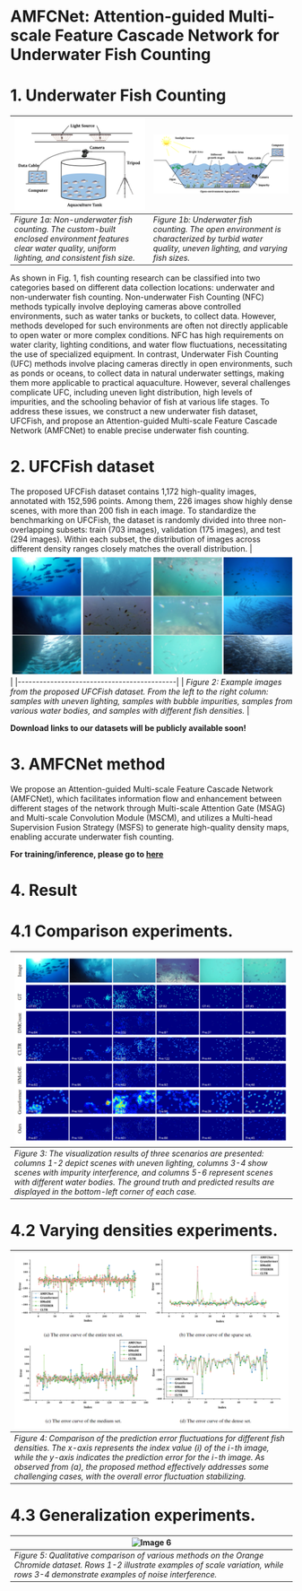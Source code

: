 # AMFCNet: Attention-guided Multi-scale Feature Cascade Network for Underwater Fish Counting
# 1. Underwater Fish Counting
| ![Image 1](https://github.com/hanyu729/AMFCNet/raw/main/Figs/fig1a.png) | ![Image 2](https://github.com/hanyu729/AMFCNet/raw/main/Figs/fig1b.png) |
|--------------------------------------------|--------------------------------------------|
| *Figure 1a: Non-underwater fish counting. The custom-built enclosed environment features clear water quality, uniform lighting, and consistent fish size.*        | *Figure 1b: Underwater fish counting. The open environment is characterized by turbid water quality, uneven lighting, and varying fish sizes.*  |

As shown in Fig. 1, fish counting research can be classified into two categories based on different data collection locations: underwater and non-underwater fish counting. Non-underwater Fish Counting (NFC) methods typically involve deploying cameras above controlled environments, such as water tanks or buckets, to collect data. However, methods developed for such environments are often not directly applicable to open water or more complex conditions. NFC has high requirements on water clarity, lighting conditions, and water flow fluctuations, necessitating the use of specialized equipment. 
In contrast, Underwater Fish Counting (UFC) methods involve placing cameras directly in open environments, such as ponds or oceans, to collect data in natural underwater settings, making them more applicable to practical aquaculture. However, several challenges complicate UFC, including uneven light distribution, high levels of impurities, and the schooling behavior of fish at various life stages. To address these issues, we construct a new underwater fish dataset, UFCFish, and propose an Attention-guided Multi-scale Feature Cascade Network (AMFCNet) to enable precise underwater fish counting.

# 2. UFCFish dataset
The proposed UFCFish dataset contains 1,172 high-quality images, annotated with 152,596 points. Among them, 226 images show highly dense scenes, with more than 200 fish in each image. To standardize the benchmarking on UFCFish, the dataset is randomly divided into three non-overlapping subsets: train (703 images), validation (175 images), and test (294 images). Within each subset, the distribution of images across different density ranges closely matches the overall distribution.
| ![Image 3](https://github.com/hanyu729/AMFCNet/raw/main/Figs/fig2.png) |
|--------------------------------------------|
| *Figure 2: Example images from the proposed UFCFish dataset. From the left to the right column: samples with uneven lighting, samples with bubble impurities, samples from various water bodies, and samples with different fish densities.*       |

**Download links to our datasets will be publicly available soon!**

# 3. AMFCNet method
We propose an Attention-guided Multi-scale Feature Cascade Network (AMFCNet), which facilitates information flow and enhancement between different stages of the network through Multi-scale Attention Gate (MSAG) and Multi-scale Convolution Module (MSCM), and utilizes a Multi-head Supervision Fusion Strategy (MSFS) to generate high-quality density maps, enabling accurate underwater fish counting.

**For training/inference, please go to [here](https://github.com/hanyu729/AMFCNet/raw/main/AMFCNet/readme)**

# 4. Result
# 4.1 Comparison experiments.
| ![Image 4](https://github.com/hanyu729/AMFCNet/raw/main/Figs/fig3.png) |
|--------------------------------------------|
| *Figure 3: The visualization results of three scenarios are presented: columns 1-2 depict scenes with uneven lighting, columns 3-4 show scenes with impurity interference, and columns 5-6 represent scenes with different water bodies. The ground truth and predicted results are displayed in the bottom-left corner of each case.*       |

# 4.2 Varying densities experiments.
| ![Image 5](https://github.com/hanyu729/AMFCNet/raw/main/Figs/fig4.png) |
|--------------------------------------------|
| *Figure 4: Comparison of the prediction error fluctuations for different fish densities. The x-axis represents the index value (i) of the i-th image, while the y-axis indicates the prediction error for the i-th image. As observed from (a), the proposed method effectively addresses some challenging cases, with the overall error fluctuation stabilizing.*       |

# 4.3 Generalization experiments. 
| ![Image 6](https://github.com/hanyu729/AMFCNet/raw/main/Figs/fig6.png) |
|--------------------------------------------|
| *Figure 5: Qualitative comparison of various methods on the Orange Chromide dataset. Rows 1-2 illustrate examples of scale variation, while rows 3-4 demonstrate examples of noise interference.*       |

